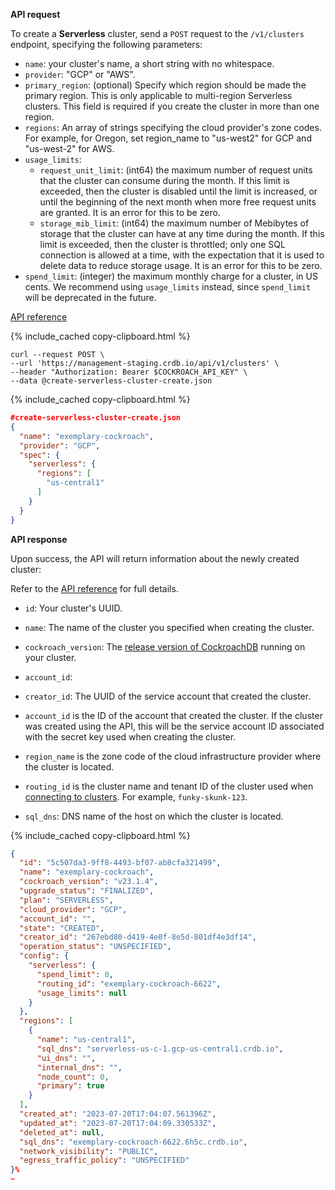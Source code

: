 **API request**

To create a **Serverless** cluster, send a `POST` request to the `/v1/clusters` endpoint, specifying the following parameters:

- `name`: your cluster's name, a short string with no whitespace.
- `provider`: "GCP" or "AWS".
- `primary_region`: (optional) Specify which region should be made the primary region. This is only applicable to multi-region Serverless clusters. This field is required if you create the cluster in more than one region.
- `regions`: An array of strings specifying the cloud provider's zone codes. For example, for Oregon, set region_name to "us-west2" for GCP and "us-west-2" for AWS.
- `usage_limits`:
  - `request_unit_limit`: (int64) the maximum number of request units that the cluster can consume during the month. If this limit is exceeded, then the cluster is disabled until the limit is increased, or until the beginning of the next month when more free request units are granted. It is an error for this to be zero.
  - `storage_mib_limit`: (int64) the maximum number of Mebibytes of storage that the cluster can have at any time during the month. If this limit is exceeded, then the cluster is throttled; only one SQL connection is allowed at a time, with the expectation that it is used to delete data to reduce storage usage. It is an error for this to be zero.
- `spend_limit`: (integer) the maximum monthly charge for a cluster, in US cents. We recommend using `usage_limits` instead, since `spend_limit` will be deprecated in the future.

[API reference](https://www.cockroachlabs.com/docs/api/cloud/v1.html#post-/api/v1/clusters)

{% include_cached copy-clipboard.html %}
~~~ shell
curl --request POST \
--url 'https://management-staging.crdb.io/api/v1/clusters' \
--header "Authorization: Bearer $COCKROACH_API_KEY" \
--data @create-serverless-cluster-create.json
~~~

{% include_cached copy-clipboard.html %}
~~~ json
#create-serverless-cluster-create.json
{
  "name": "exemplary-cockroach",
  "provider": "GCP",
  "spec": {
    "serverless": {
      "regions": [
        "us-central1"
      ]
    }
  }
}
~~~

**API response**

Upon success, the API will return information about the newly created cluster:

Refer to the [API reference](https://www.cockroachlabs.com/docs/api/cloud/v1.html#post-/api/v1/clusters) for full details.
  - `id`: Your cluster's UUID.
  - `name`: The name of the cluster you specified when creating the cluster.
  - `cockroach_version`: The [release version of CockroachDB](../releases/index.html) running on your cluster.
  - `account_id`: <!-- ??? why is this null when I do it?  -->
  - `creator_id`: The UUID of the service account that created the cluster.

  - `account_id` is the ID of the account that created the cluster. If the cluster was created using the API, this will be the service account ID associated with the secret key used when creating the cluster.
  - `region_name` is the zone code of the cloud infrastructure provider where the cluster is located.
  - `routing_id` is the cluster name and tenant ID of the cluster used when [connecting to clusters](connect-to-a-serverless-cluster.html). For example, `funky-skunk-123`.
  - `sql_dns`: DNS name of the host on which the cluster is located.
<!-- ROUTING ID!!! what is up wiht this not mentioned in the referenced doc! -->
{% include_cached copy-clipboard.html %}
~~~ json
{
  "id": "5c507da3-9ff8-4493-bf07-ab8cfa321499",
  "name": "exemplary-cockroach",
  "cockroach_version": "v23.1.4",
  "upgrade_status": "FINALIZED",
  "plan": "SERVERLESS",
  "cloud_provider": "GCP",
  "account_id": "",
  "state": "CREATED",
  "creator_id": "267ebd80-d419-4e0f-8e5d-801df4e3df14",
  "operation_status": "UNSPECIFIED",
  "config": {
    "serverless": {
      "spend_limit": 0,
      "routing_id": "exemplary-cockroach-6622",
      "usage_limits": null
    }
  },
  "regions": [
    {
      "name": "us-central1",
      "sql_dns": "serverless-us-c-1.gcp-us-central1.crdb.io",
      "ui_dns": "",
      "internal_dns": "",
      "node_count": 0,
      "primary": true
    }
  ],
  "created_at": "2023-07-20T17:04:07.561396Z",
  "updated_at": "2023-07-20T17:04:09.330533Z",
  "deleted_at": null,
  "sql_dns": "exemplary-cockroach-6622.6h5c.crdb.io",
  "network_visibility": "PUBLIC",
  "egress_traffic_policy": "UNSPECIFIED"
}%
~
~~~

